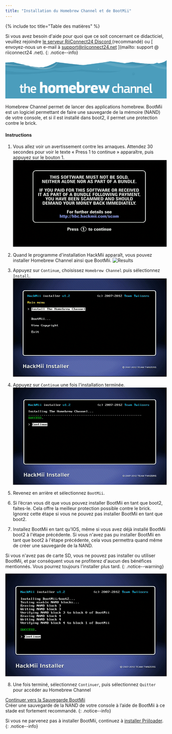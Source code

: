 ```yaml
---
title: "Installation du Homebrew Channel et de BootMii"
---
```


{% include toc title="Table des matières" %}

Si vous avez besoin d'aide pour quoi que ce soit concernant ce didacticiel, veuillez rejoindre [ le serveur RiiConnect24 Discord ](https://discord.gg/rc24) (recommandé) ou \[ envoyez-nous un e-mail à support@riiconnect24.net \](mailto: support @ riiconnect24 .net).
{: .notice--info}

![HBC Logo](/images/hbc.png)

Homebrew Channel permet de lancer des applications homebrew. BootMii est un logiciel permettant de faire une sauvegarde de la mémoire (NAND) de votre console, et si il est installé dans boot2, il permet une protection contre le brick.

#### Instructions

1. Vous allez voir un avertissement contre les arnaques. Attendez 30 secondes pour voir le texte « Press 1 to continue » apparaître, puis appuyez sur le bouton 1. ![Scam Screen](/images/Wii/ScamScreen.png)

2. Quand le programme d'installation HackMii apparaît, vous pouvez installer Homebrew Channel ainsi que BootMii. ![Results](/images/Wii/Results.png)

3. Appuyez sur `Continue`, choisissez `Homebrew Channel` puis sélectionnez `Install`.![Install the Homebrew Channel](/images/Wii/InstallHomebrewChannel.png)

4. Appuyez sur `Continue` une fois l'installation terminée.![Success Installing the Homebrew Channel](/images/Wii/SuccessHBC.png)

5. Revenez en arrière et sélectionnez `BootMii`.
6. Si l’écran vous dit que vous pouvez installer BootMii en tant que boot2, faites-le. Cela offre la meilleur protection possible contre le brick. Ignorez cette étape si vous ne pouvez pas installer BootMii en tant que boot2.
7. Installez BootMii en tant qu'IOS, même si vous avez déjà installé BootMii boot2 à l'étape précédente. Si vous n'avez pas pu installer BootMii en tant que boot2 à l'étape précédente, cela vous permettra quand même de créer une sauvegarde de la NAND.

Si vous n'avez pas de carte SD, vous ne pouvez pas installer ou utiliser BootMii, et par conséquent vous ne profiterez d'aucun des bénéfices mentionnés. Vous pourrez toujours l'installer plus tard.
{: .notice--warning}

![BootMii Installation](/images/Wii/InstallBootMii.png)

8. Une fois terminé, sélectionnez `Continuer`, puis sélectionnez `Quitter` pour accéder au Homebrew Channel

[Continuer vers la Sauvegarde BootMii](bootmii)<br> Créer une sauvegarde de la NAND de votre console à l’aide de BootMii à ce stade est fortement recommandé.
{: .notice--info}

Si vous ne parvenez pas à installer BootMii, continuez à [installer Priiloader](priiloader).
{: .notice--info}
